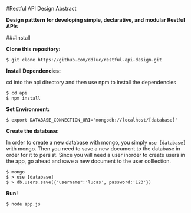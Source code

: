 #Restful API Design Abstract


**Design patttern for developing simple, declarative, and modular Restful APIs**

###Install 

**Clone this repository:**

```
$ git clone https://github.com/ddluc/restful-api-design.git
```

**Install Dependencies:** 

cd into the api directory and then use npm to install the dependencies

```
$ cd api
$ npm install
```

**Set Environment:**

```
$ export DATABASE_CONNECTION_URI='mongodb://localhost/[database]'
```

**Create the database:**

In order to create a new database with mongo, you simply `use [database]` with mongo. Then you need to save a new document to the database in order for it to persist. Since you will need a user inorder to create users in the app, go ahead and save a new document to the user colllection. 

```
$ mongo
$ > use [database]
$ > db.users.save({"username":'lucas', password:'123'})
```

**Run!**

```
$ node app.js
```

